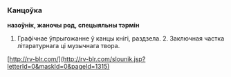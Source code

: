 ### Канцоўка
**назоўнік, жаночы род, спецыяльны тэрмін**

1. Графічнае ўпрыгожанне ў канцы кнігі, раздзела. 2. Заключная частка літаратурнага ці музычнага твора.

<a rel="author">[http://rv-blr.com/](http://rv-blr.com/slounik.jsp?letterId=0&maskId=0&pageId=1315)</a>
